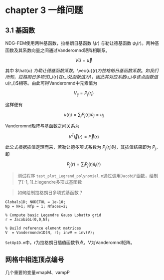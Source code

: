 # chapter 3 一维问题

## 3.1 基函数

NDG-FEM使用两种基函数，拉格朗日基函数 $l_i(r)$ 与勒让德基函数 $\psi_i(r)$。两种基函数及其系数向量之间通过Vanderomnd矩阵相联系，

$$ V \hat{u} = \vec{u}$$

其中 $\hat{u} $为勒让德基函数系数，$\vec{u}(r)$为拉格朗日基函数系数。如我们所知，拉格朗日多项式$l_i{r}$在$r_i$处函数值为1，因此其对应系数$u_i$与该点函数值$u(r_i)$相等。由此可得Vanderomnd中元素值为

$$V_{ij} = P_j(r_i)$$

这样便有

$$u(r_i) = \sum_j P_j(r_i)\hat{u}_j = u_j$$

Vanderomnd矩阵与基函数之间关系为

$$V^T \vec{l}(r) = \vec{P}(r) $$

此公式根据插值定理而来，若勒让德多项式系数为 $P_j(r_i)$时，其插值结果即为 $P_j$，即

$$ P_j(r) = \sum_i P_j(r_i)l_i(r) $$

> 测试程序 `test_plot_Legrend_polynomial.m`通过调用`JacobiP`函数，绘制了[-1, 1]上legendre多项式基函数

> 如何绘制拉格朗日多项式基函数？

```
Globals1D; NODETOL = 1e-10;
Np = N+1; Nfp = 1; Nfaces=2;

% Compute basic Legendre Gauss Lobatto grid
r = JacobiGL(0,0,N);

% Build reference element matrices
V  = Vandermonde1D(N, r); invV = inv(V);
```

`SetUp1D.m`中，r为拉格朗日插值函数节点，V为Vanderomnd矩阵。

## 网格中相连顶点编号

几个重要的变量vmapM、vampP
